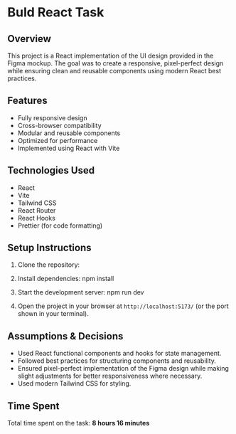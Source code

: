 # Buld React Task

## Overview
This project is a React implementation of the UI design provided in the Figma mockup. The goal was to create a responsive, pixel-perfect design while ensuring clean and reusable components using modern React best practices.


## Features
- Fully responsive design
- Cross-browser compatibility
- Modular and reusable components
- Optimized for performance
- Implemented using React with Vite

## Technologies Used
- React
- Vite
- Tailwind CSS
- React Router
- React Hooks
- Prettier (for code formatting)

## Setup Instructions
1. Clone the repository:

2. Install dependencies: npm install

3. Start the development server: npm run dev

4. Open the project in your browser at `http://localhost:5173/` (or the port shown in your terminal).

## Assumptions & Decisions
- Used React functional components and hooks for state management.
- Followed best practices for structuring components and reusability.
- Ensured pixel-perfect implementation of the Figma design while making slight adjustments for better responsiveness where necessary.
- Used modern Tailwind CSS for styling.

## Time Spent
Total time spent on the task: **8 hours 16 minutes**
